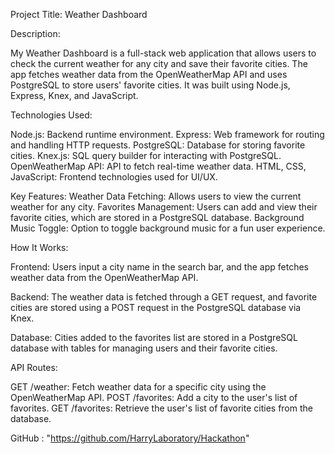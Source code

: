 Project Title: Weather Dashboard

Description:

My Weather Dashboard is a full-stack web application that allows users to check the current weather for any city and save their favorite cities. The app fetches weather data from the OpenWeatherMap API and uses PostgreSQL to store users' favorite cities. It was built using Node.js, Express, Knex, and JavaScript.

Technologies Used:

Node.js: Backend runtime environment.
Express: Web framework for routing and handling HTTP requests.
PostgreSQL: Database for storing favorite cities.
Knex.js: SQL query builder for interacting with PostgreSQL.
OpenWeatherMap API: API to fetch real-time weather data.
HTML, CSS, JavaScript: Frontend technologies used for UI/UX.

Key Features:
Weather Data Fetching: Allows users to view the current weather for any city.
Favorites Management: Users can add and view their favorite cities, which are stored in a PostgreSQL database.
Background Music Toggle: Option to toggle background music for a fun user experience.

How It Works:

Frontend: Users input a city name in the search bar, and the app fetches weather data from the OpenWeatherMap API.

Backend: The weather data is fetched through a GET request, and favorite cities are stored using a POST request in the PostgreSQL database via Knex.

Database: Cities added to the favorites list are stored in a PostgreSQL database with tables for managing users and their favorite cities.

API Routes:

GET /weather: Fetch weather data for a specific city using the OpenWeatherMap API.
POST /favorites: Add a city to the user's list of favorites.
GET /favorites: Retrieve the user's list of favorite cities from the database.

GitHub : "https://github.com/HarryLaboratory/Hackathon"
